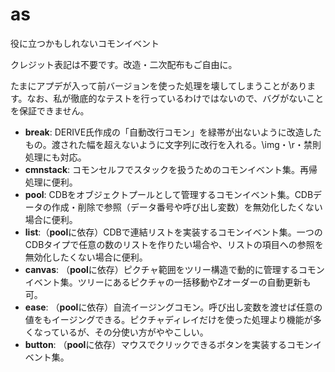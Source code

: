 # as
役に立つかもしれないコモンイベント

クレジット表記は不要です。改造・二次配布もご自由に。

たまにアプデが入って前バージョンを使った処理を壊してしまうことがあります。なお、私が徹底的なテストを行っているわけではないので、バグがないことを保証できません。
- **break**: DERIVE氏作成の「自動改行コモン」を緑帯が出ないように改造したもの。渡された幅を超えないように文字列に改行を入れる。\img・\r・禁則処理にも対応。
- **cmnstack**: コモンセルフでスタックを扱うためのコモンイベント集。再帰処理に便利。
- **pool**: CDBをオブジェクトプールとして管理するコモンイベント集。CDBデータの作成・削除で参照（データ番号や呼び出し変数）を無効化したくない場合に便利。
- **list**:（**pool**に依存）CDBで連結リストを実装するコモンイベント集。一つのCDBタイプで任意の数のリストを作りたい場合や、リストの項目への参照を無効化したくない場合に便利。
- **canvas**: （**pool**に依存）ピクチャ範囲をツリー構造で動的に管理するコモンイベント集。ツリーにあるピクチャの一括移動やZオーダーの自動更新も可。
- **ease**: （**pool**に依存）自流イージングコモン。呼び出し変数を渡せば任意の値をもイージングできる。ピクチャディレイだけを使った処理より機能が多くなっているが、その分使い方がややこしい。
- **button**: （**pool**に依存）マウスでクリックできるボタンを実装するコモンイベント集。